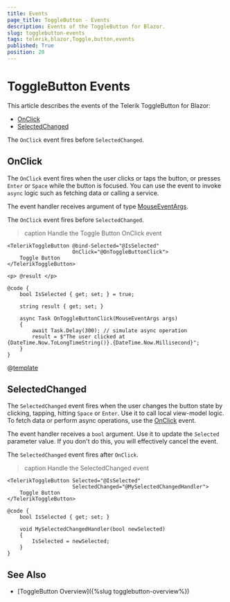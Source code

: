 ```yaml
---
title: Events
page_title: ToggleButton - Events
description: Events of the ToggleButton for Blazor.
slug: togglebutton-events
tags: telerik,blazor,Toggle,button,events
published: True
position: 20
---
```


# ToggleButton Events

This article describes the events of the Telerik ToggleButton for Blazor:

* [OnClick](#onclick)
* [SelectedChanged](#selectedchanged)

The `OnClick` event fires before `SelectedChanged`.

## OnClick 

The `OnClick` event fires when the user clicks or taps the button, or presses `Enter` or `Space` while the button is focused. You can use the event to invoke `async` logic such as fetching data or calling a service.

The event handler receives argument of type [MouseEventArgs](https://docs.microsoft.com/en-us/dotnet/api/microsoft.aspnetcore.components.web.mouseeventargs).

The `OnClick` event fires before `SelectedChanged`.

>caption Handle the Toggle Button OnClick event

````RAZOR
<TelerikToggleButton @bind-Selected="@IsSelected"
                     OnClick="@OnToggleButtonClick">
    Toggle Button
</TelerikToggleButton>

<p> @result </p>

@code {
    bool IsSelected { get; set; } = true;

    string result { get; set; }

    async Task OnToggleButtonClick(MouseEventArgs args)
    {
        await Task.Delay(300); // simulate async operation
        result = $"The user clicked at {DateTime.Now.ToLongTimeString()}.{DateTime.Now.Millisecond}";
    }
}
````

@[template](/_contentTemplates/common/general-info.md#event-callback-can-be-async)

## SelectedChanged

The `SelectedChanged` event fires when the user changes the button state by clicking, tapping, hitting `Space` or `Enter`. Use it to call local view-model logic. To fetch data or perform async operations, use the [OnClick](#onclick) event.

The event handler receives a `bool` argument. Use it to update the `Selected` parameter value. If you don't do this, you will effectively cancel the event.

The `SelectedChanged` event fires after `OnClick`.

>caption Handle the SelectedChanged event

````RAZOR
<TelerikToggleButton Selected="@IsSelected"
                     SelectedChanged="@MySelectedChangedHandler">
    Toggle Button
</TelerikToggleButton>

@code {
    bool IsSelected { get; set; }

    void MySelectedChangedHandler(bool newSelected)
    {
        IsSelected = newSelected;
    }
}
````

## See Also

* [ToggleButton Overview]({%slug togglebutton-overview%})

